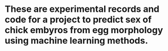 # These are experimental records and code for a project to predict sex of chick embyros from egg morphology using machine learning methods.

